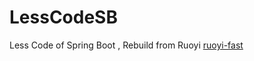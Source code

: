 # LessCodeSB
Less Code of Spring Boot , Rebuild from Ruoyi [ruoyi-fast](https://gitee.com/y_project/RuoYi-fast)
